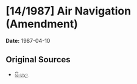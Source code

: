 # [14/1987] Air Navigation (Amendment)

**Date:** 1987-04-10

## Original Sources

- [සිංහල](https://documents.gov.lk/view/acts/1987/4/14-1987_S.pdf)
